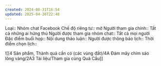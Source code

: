```yaml
---
created: 2024-08-31T16:54
updated: 2025-04-26T22:48
---
```

Loại:: Nhóm chat Facebook
Chế độ riêng tư:: mở
Người tham gia chính:: Tất cả những ai hứng thú
Người được tham gia nhóm chat:: Tất cả mọi người
Đặc điểm buổi họp:: 
Nội dung thảo luận:: 
Người được thông báo lịch::
Thời điểm chọn lịch::

![[4 Sản phẩm, Thành quả cần có (các vùng đất)/4A Đám mây chim sáo lông vàng/2A3 Tài liệu/Tham gia cùng Quả Cầu]] 
